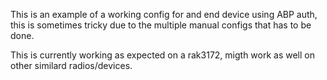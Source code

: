 This is an example of a working config for and end device using ABP auth, this is sometimes tricky due to the multiple manual configs that has to be done. 

This is currently working as expected on a rak3172, migth work as well on other similard radios/devices.
